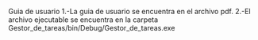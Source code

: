 Guia de usuario
1.-La guia de usuario se encuentra en el archivo pdf.
2.-El archivo ejecutable se encuentra en la carpeta Gestor_de_tareas/bin/Debug/Gestor_de_tareas.exe
